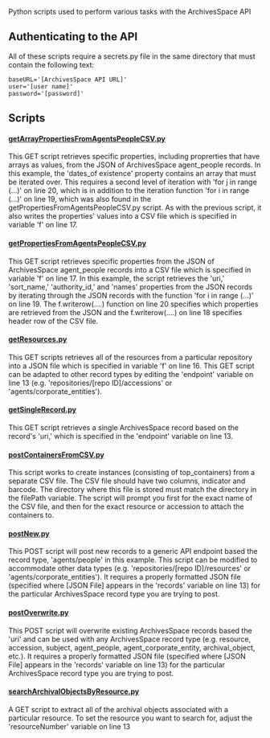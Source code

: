 Python scripts used to perform various tasks with the ArchivesSpace API

## Authenticating to the API

All of these scripts require a secrets.py file in the same directory that must contain the following text:

	baseURL='[ArchivesSpace API URL]'
	user='[user name]'
	password='[password]'

## Scripts

#### [getArrayPropertiesFromAgentsPeopleCSV.py](/getArrayPropertiesFromAgentsPeopleCSV.py)
This GET script retrieves specific properties, including proprerties that have arrays as values, from the JSON of ArchivesSpace agent_people records. In this example, the 'dates_of existence' property contains an array that must be iterated over. This requires a second level of iteration with 'for j in range (...)' on line 20, which is in addition to the iteration function 'for i in range (...)' on line 19, which was also found in the getPropertiesFromAgentsPeopleCSV.py script. As with the previous script, it also writes the properties' values into a CSV file which is specified in variable 'f' on line 17.

#### [getPropertiesFromAgentsPeopleCSV.py](/getPropertiesFromAgentsPeopleCSV.py)
This GET script retrieves specific properties from the JSON of ArchivesSpace agent_people records into a CSV file which is specified in variable 'f' on line 17. In this example, the script retrieves the 'uri,' 'sort_name,' 'authority_id,' and 'names' properties from the JSON records by iterating through the JSON records with the function 'for i in range (...)' on line 19. The f.writerow(....) function on line 20 specifies which properties are retrieved from the JSON and the f.writerow(....) on line 18 specifies header row of the CSV file.  
#### [getResources.py](/getResources.py)
This GET scripts retrieves all of the resources from a particular repository into a JSON file which is specified in variable 'f' on line 16. This GET script can be adapted to other record types by editing the 'endpoint' variable on line 13 (e.g. 'repositories/[repo ID]/accessions' or 'agents/corporate_entities').

#### [getSingleRecord.py](/getSingleRecord.py)
This GET script retrieves a single ArchivesSpace record based on the record's 'uri,' which is specified in the 'endpoint' variable on line 13.

#### [postContainersFromCSV.py](/postContainersFromCSV.py)
This script works to create instances (consisting of top_containers) from a separate CSV file. The CSV file should have two columns, indicator and barcode. The directory where this file is stored must match the directory in the filePath variable. The script will prompt you first for the exact name of the CSV file, and then for the exact resource or accession to attach the containers to.

#### [postNew.py](/postNew.py)
This POST script will post new records to a generic API endpoint based the record type, 'agents/people' in this example. This script can be modified to accommodate other data types (e.g. 'repositories/[repo ID]/resources' or 'agents/corporate_entities'). It requires a properly formatted JSON file (specified where [JSON File] appears in the 'records' variable on line 13) for the particular ArchivesSpace record type you are trying to post.  

#### [postOverwrite.py](/postOverwrite.py)
This POST script will overwrite existing ArchivesSpace records based the 'uri' and can be used with any ArchivesSpace record type (e.g. resource, accession, subject, agent_people, agent_corporate_entity, archival_object, etc.). It requires a properly formatted JSON file (specified where [JSON File] appears in the 'records' variable on line 13) for the particular ArchivesSpace record type you are trying to post. 

#### [searchArchivalObjectsByResource.py](/searchArchivalObjectsByResource.py)
A GET script to extract all of the archival objects associated with a particular resource. To set the resource you want to search for, adjust the 'resourceNumber' variable on line 13
